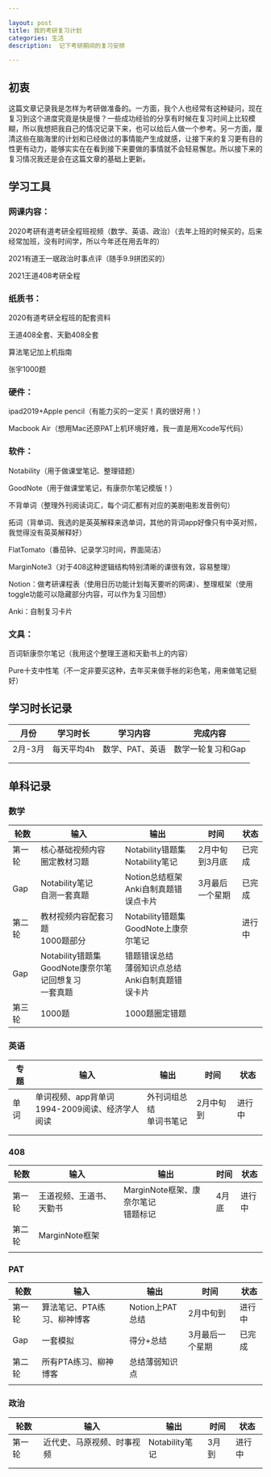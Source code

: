 ```yaml
---

layout: post
title: 我的考研复习计划
categories: 生活
description:  记下考研期间的复习安排

---
```


## 初衷

这篇文章记录我是怎样为考研做准备的。一方面，我个人也经常有这种疑问，现在复习到这个进度究竟是快是慢？一些成功经验的分享有时候在复习时间上比较模糊，所以我想把我自己的情况记录下来，也可以给后人做一个参考。另一方面，厘清这些在脑海里的计划和已经做过的事情能产生成就感，让接下来的复习更有目的性更有动力，能够实实在在看到接下来要做的事情就不会轻易懈怠。所以接下来的复习情况我还是会在这篇文章的基础上更新。

## 学习工具

### 网课内容：

2020考研有道考研全程班视频（数学、英语、政治）（去年上班的时候买的，后来经常加班，没有时间学，所以今年还在用去年的）

2021有道王一珉政治时事点评（随手9.9拼团买的）

2021王道408考研全程

### 纸质书：

2020有道考研全程班的配套资料

王道408全套、天勤408全套

算法笔记加上机指南

张宇1000题

### 硬件：

ipad2019+Apple pencil（有能力买的一定买！真的很好用！）

Macbook Air（想用Mac还原PAT上机环境好难，我一直是用Xcode写代码）

### 软件：

Notability（用于做课堂笔记、整理错题）

GoodNote（用于做课堂笔记，有康奈尔笔记模版！）

不背单词（整理外刊阅读词汇，每个词汇都有对应的美剧电影发音例句）

拓词（背单词、我选的是英英解释来选单词，其他的背词app好像只有中英对照，我觉得没有英英解释好）

FlatTomato（番茄钟、记录学习时间，界面简洁）

MarginNote3（对于408这种逻辑结构特别清晰的课很有效，容易整理）

Notion：做考研课程表（使用日历功能计划每天要听的网课）、整理框架（使用toggle功能可以隐藏部分内容，可以作为复习回想）

Anki：自制复习卡片

### 文具：

百词斩康奈尔笔记（我用这个整理王道和天勤书上的内容）

Pure十支中性笔（不一定非要买这种，去年买来做手帐的彩色笔，用来做笔记挺好）

## 学习时长记录

| 月份    | 学习时长 | 学习内容        | 完成内容          |
| ------- | -------- | --------------- | ----------------- |
| 2月-3月 | 每天平均4h | 数学、PAT、英语   | 数学一轮复习和Gap   |
|         |          |                 |                   |
|         |          |                 |                   |

## 单科记录

### 数学

| 轮数   | 输入                                                         | 输出                                                       | 时间            | 状态   |
| ------ | ------------------------------------------------------------ | ---------------------------------------------------------- | --------------- | ------ |
| 第一轮 | 核心基础视频内容<br />圈定教材习题                           | Notability错题集<br />Notability笔记                       | 2月中旬到3月底  | 已完成 |
| Gap    | Notability笔记<br />自测一套真题                             | Notion总结框架<br />Anki自制真题错误点卡片                 | 3月最后一个星期 | 已完成 |
| 第二轮 | 教材视频内容配套习题<br />1000题部分                         | Notability错题集<br />GoodNote上康奈尔笔记                 |                 | 进行中 |
| Gap    | Notability错题集<br />GoodNote康奈尔笔记回想复习<br />一套真题 | 错题错误总结<br />薄弱知识点总结<br />Anki自制真题错误卡片 |                 |        |
| 第三轮 | 1000题                                                       | 1000题圈定错题                                             |                 |        |

### 英语

| 专题 | 输入                                                 | 输出                         | 时间      | 状态   |
| ---- | ---------------------------------------------------- | ---------------------------- | --------- | ------ |
| 单词 | 单词视频、app背单词<br />1994-2009阅读、经济学人阅读 | 外刊词组总结<br />单词书笔记 | 2月中旬到 | 进行中 |
|      |                                                      |                              |           |        |
|      |                                                      |                              |           |        |

### 408

| 轮数   | 输入                     | 输出                                     | 时间  | 状态   |
| ------ | ------------------------ | ---------------------------------------- | ----- | ------ |
| 第一轮 | 王道视频、王道书、天勤书 | MarginNote框架、康奈尔笔记<br />错题标记 | 4月底 | 进行中 |
| 第二轮 | MarginNote框架           |                                          |       |        |
|        |                          |                                          |       |        |

### PAT

| 轮数   | 输入                        | 输出            | 时间            | 状态   |
| ------ | --------------------------- | --------------- | --------------- | ------ |
| 第一轮 | 算法笔记、PTA练习、柳神博客 | Notion上PAT总结 | 2月中旬到       | 进行中 |
| Gap    | 一套模拟                    | 得分+总结       | 3月最后一个星期 | 已完成 |
| 第二轮 | 所有PTA练习、柳神博客       | 总结薄弱知识点  |                 |        |
|        |                             |                 |                 |        |

### 政治

| 轮数   | 输入                       | 输出           | 时间  | 状态   |
| ------ | -------------------------- | -------------- | ----- | ------ |
| 第一轮 | 近代史、马原视频、时事视频 | Notability笔记 | 3月到 | 进行中 |
|        |                            |                |       |        |
|        |                            |                |       |        |

